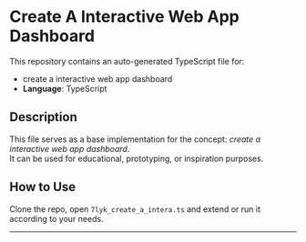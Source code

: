 # Create A Interactive Web App Dashboard

This repository contains an auto-generated TypeScript file for:

- create a interactive web app dashboard
- **Language**: TypeScript

## Description

This file serves as a base implementation for the concept: *create a interactive web app dashboard*.  
It can be used for educational, prototyping, or inspiration purposes.

## How to Use

Clone the repo, open `7lyk_create_a_intera.ts` and extend or run it according to your needs.

---


